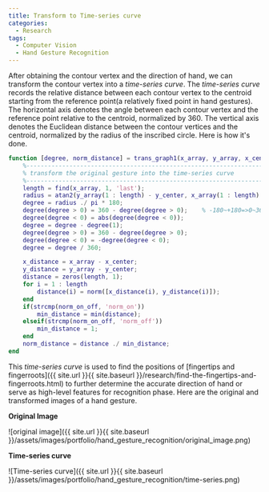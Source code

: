 ```yaml
---
title: Transform to Time-series curve
categories:
  - Research
tags:
  - Computer Vision
  - Hand Gesture Recognition
---
```


After obtaining the contour vertex and the direction of hand, we can transform the contour vertex into a *time-series curve*. The *time-series curve* records the relative distance between each contour vertex to the centroid starting from the reference point(a relatively fixed point in hand gestures). The horizontal axis denotes the angle between each contour vertex and the reference point relative to the centroid, normalized by 360. The vertical axis denotes the Euclidean distance between the contour vertices and the centroid, normalized by the radius of the inscribed circle. Here is how it's done.

```matlab
function [degree, norm_distance] = trans_graph1(x_array, y_array, x_center, y_center, norm_on_off)
    %----------------------------------------------------------------------
    % transform the original gesture into the time-series curve
    %----------------------------------------------------------------------
    length = find(x_array, 1, 'last');
    radius = atan2(y_array(1 : length) - y_center, x_array(1 : length) - x_center);
    degree = radius ./ pi * 180;
    degree(degree > 0) = 360 - degree(degree > 0);    % -180~+180=>0~360
    degree(degree < 0) = abs(degree(degree < 0));
    degree = degree - degree(1);
    degree(degree > 0) = 360 - degree(degree > 0);
    degree(degree < 0) = -degree(degree < 0);
    degree = degree / 360;

    x_distance = x_array - x_center;
    y_distance = y_array - y_center;
    distance = zeros(length, 1);
    for i = 1 : length
        distance(i) = norm([x_distance(i), y_distance(i)]);
    end
    if(strcmp(norm_on_off, 'norm_on'))
        min_distance = min(distance);
    elseif(strcmp(norm_on_off, 'norm_off'))
        min_distance = 1;
    end
    norm_distance = distance ./ min_distance;
end
```

This *time-series curve* is used to find the positions of [fingertips and fingerroots]({{ site.url }}{{ site.baseurl }}/research/find-the-fingertips-and-fingerroots.html) to further determine the accurate direction of hand or serve as high-level features for recognition phase. Here are the original and transformed images of a hand gesture.

**Original Image**

![original image]({{ site.url }}{{ site.baseurl }}/assets/images/portfolio/hand_gesture_recognition/original_image.png)

**Time-series curve**

![Time-series curve]({{ site.url }}{{ site.baseurl }}/assets/images/portfolio/hand_gesture_recognition/time-series.png)
